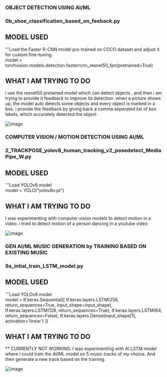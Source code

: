 ### OBJECT DETECTION USING AI/ML
### 0b_shoe_classification_based_on_feeback.py

## MODEL USED
'''Load the Faster R-CNN model pre-trained on COCO dataset and adjust it for custom fine-tuning.  
model = torchvision.models.detection.fasterrcnn_resnet50_fpn(pretrained=True)  

## WHAT I AM TRYING TO DO
i use the resnet50 pretained model which can detect objects . and then i am trying to provide it feedback to improve its detection. when a picture shows up, the model auto detects some objects and every object is marked in a box. i provide the feedback by giving back a comma seperated list of box labels, which accurately detected the object

![image](https://github.com/user-attachments/assets/0577e7b9-ba47-4f96-8b16-d2cd60a2975f)




### COMPUTER VISION / MOTION DETECTION USING AI/ML
### 2_TRACKPOSE_yolov8_human_tracking_v2_posedetect_MediaPipe_W.py

## MODEL USED
'''Load YOLOv8 model  
model = YOLO("yolov8n.pt")  

## WHAT I AM TRYING TO DO
I was experimenting with computer vision models to detect motion in a video. i tried to detect motion of a person dancing in a youtube video

![image](https://github.com/user-attachments/assets/151424f8-1b02-4de5-a8e4-512a99dc20a1)


### GEN AI/ML MUSIC GENERATION by TRAINING BASED ON EXISTING MUSIC
### 9a_intial_train_LSTM_model.py
## MODEL USED
'''Load YOLOv8 model  
model = tf.keras.Sequential([
    tf.keras.layers.LSTM(256, return_sequences=True, input_shape=input_shape),
    tf.keras.layers.LSTM(128, return_sequences=True),
    tf.keras.layers.LSTM(64, return_sequences=False),
    tf.keras.layers.Dense(input_shape[1], activation='linear')
])  

## WHAT I AM TRYING TO DO
** CURRENTLY NOT WORKING. I was experimenting with AI LSTM model where i could train the AI/ML model on 5 music tracks of my choice. And then generate a new track based on the training.  

![image](https://github.com/user-attachments/assets/375a6f43-1b16-4b6c-9b2e-9ac71c1d5d72)
